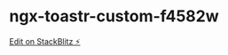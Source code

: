 # ngx-toastr-custom-f4582w

[Edit on StackBlitz ⚡️](https://stackblitz.com/edit/ngx-toastr-custom-f4582w)